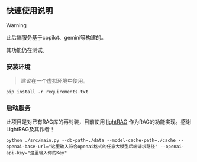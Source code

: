 ## 快速使用说明

> [!WARNING]
> 此后端服务基于copilot、gemini等构建的。
> 
> 其功能仍在测试。

### 安装环境

> 建议在一个虚拟环境中使用。
```
pip install -r requirements.txt
```

### 启动服务

此项目是对已有RAG库的再封装，目前使用 [lightRAG](https://github.com/HKUDS/LightRAG) 作为RAG的功能实现。感谢 LightRAG及其作者！

```
python ./src/main.py --db-path=./data --model-cache-path=./cache --openai-base-url="这里输入符合openai格式的任意大模型后端请求路径" --openai-api-key="这里输入你的Key"
```